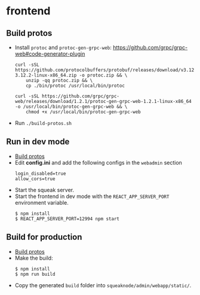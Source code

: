 # frontend

## Build protos

- Install `protoc` and `protoc-gen-grpc-web`:
	https://github.com/grpc/grpc-web#code-generator-plugin
	```
	curl -sSL https://github.com/protocolbuffers/protobuf/releases/download/v3.12.2/protoc-3.12.2-linux-x86_64.zip -o protoc.zip && \
		unzip -qq protoc.zip && \
		cp ./bin/protoc /usr/local/bin/protoc

	curl -sSL https://github.com/grpc/grpc-web/releases/download/1.2.1/protoc-gen-grpc-web-1.2.1-linux-x86_64 -o /usr/local/bin/protoc-gen-grpc-web && \
		chmod +x /usr/local/bin/protoc-gen-grpc-web
	```
- Run `./build-protos.sh`

## Run in dev mode

- [Build protos](#build-protos)
- Edit **config.ini** and add the following configs in the `webadmin` section
	```
	login_disabled=true
	allow_cors=true
	```
- Start the squeak server.
- Start the frontend in dev mode with the `REACT_APP_SERVER_PORT` environment variable.
	```
	$ npm install
	$ REACT_APP_SERVER_PORT=12994 npm start
	```

## Build for production

- [Build protos](#build-protos)
- Make the build:
	```
	$ npm install
	$ npm run build
	```
- Copy the generated `build` folder into `squeaknode/admin/webapp/static/`.
